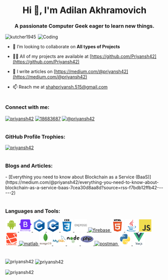 <h1 align="center">Hi 👋, I'm Adilan Akhramovich</h1>

<h3 align="center">A passionate Computer Geek eager to learn new things.</h3>

<img align="right" alt="Coding" width="400" src="http://octodex.github.com/images/daftpunktocat-guy.gif">

<p align="left"> <img src="https://komarev.com/ghpvc/?username=priyansh42&label=Profile%20views&color=0e75b6&style=flat" alt="kutcher1945" /> </p>

- 👯 I’m looking to collaborate on **All types of Projects**

- 👨‍💻 All of my projects are available at [https://github.com/Priyansh42](https://github.com/Priyansh42)

- 📝 I write articles on [https://medium.com/@priyansh42](https://medium.com/@priyansh42)

- 📫 Reach me at shahpriyansh.515@gmail.com

#
<h3 align="left">Connect with me:</h3>
<p align="left">
<a href="https://linkedin.com/in/priyansh42" target="blank"><img align="center" src="https://upload.wikimedia.org/wikipedia/commons/thumb/8/81/LinkedIn_icon.svg/2048px-LinkedIn_icon.svg.png" alt="priyansh42" height="33" width="35" /></a>
<a href="https://stackoverflow.com/users/18683687/priyansh42" target="blank"><img align="center" src="https://upload.wikimedia.org/wikipedia/commons/thumb/e/ef/Stack_Overflow_icon.svg/800px-Stack_Overflow_icon.svg.png" alt="18683687" height="35" width="40" /></a>
<a href="https://medium.com/@priyansh42" target="blank"><img align="center" src="https://cdn.icon-icons.com/icons2/3041/PNG/512/medium_logo_icon_189223.png" alt="@priyansh42" height="45" width="50" /></a>
</p>

#
<h3 align="left">GitHub Profile Trophies:</h3>
<p align="left"> <a href="https://github.com/ryo-ma/github-profile-trophy"><img src="https://github-profile-trophy.vercel.app/?username=priyansh42&theme=darkhub&row=2&column=4" alt="priyansh42" /></a> </p>

#
<h3 align="left">Blogs and Articles:</h3>
<!-- BLOG-POST-LIST:START -->
- [Everything you need to know about Blockchain as a Service &lpar;BaaS&rpar;](https://medium.com/@priyansh42/everything-you-need-to-know-about-blockchain-as-a-service-baas-7cea30d8aa8d?source=rss-f7bdb12ffb42------2)
<!-- BLOG-POST-LIST:END -->

#
<h3 align="left">Languages and Tools:</h3>
<p align="left"> <a href="https://developer.android.com" target="_blank" rel="noreferrer"> <img src="https://raw.githubusercontent.com/devicons/devicon/master/icons/android/android-original-wordmark.svg" alt="android" width="40" height="40"/> </a> <a href="https://getbootstrap.com" target="_blank" rel="noreferrer"> <img src="https://raw.githubusercontent.com/devicons/devicon/master/icons/bootstrap/bootstrap-plain-wordmark.svg" alt="bootstrap" width="40" height="40"/> </a> <a href="https://www.cprogramming.com/" target="_blank" rel="noreferrer"> <img src="https://raw.githubusercontent.com/devicons/devicon/master/icons/c/c-original.svg" alt="c" width="40" height="40"/> </a> <a href="https://www.w3schools.com/cpp/" target="_blank" rel="noreferrer"> <img src="https://raw.githubusercontent.com/devicons/devicon/master/icons/cplusplus/cplusplus-original.svg" alt="cplusplus" width="40" height="40"/> </a> <a href="https://www.w3schools.com/css/" target="_blank" rel="noreferrer"> <img src="https://raw.githubusercontent.com/devicons/devicon/master/icons/css3/css3-original-wordmark.svg" alt="css3" width="40" height="40"/> </a> <a href="https://expressjs.com" target="_blank" rel="noreferrer"> <img src="https://raw.githubusercontent.com/devicons/devicon/master/icons/express/express-original-wordmark.svg" alt="express" width="40" height="40"/> </a> <a href="https://firebase.google.com/" target="_blank" rel="noreferrer"> <img src="https://www.vectorlogo.zone/logos/firebase/firebase-icon.svg" alt="firebase" width="40" height="40"/> </a> <a href="https://www.w3.org/html/" target="_blank" rel="noreferrer"> <img src="https://raw.githubusercontent.com/devicons/devicon/master/icons/html5/html5-original-wordmark.svg" alt="html5" width="40" height="40"/> </a> <a href="https://www.java.com" target="_blank" rel="noreferrer"> <img src="https://raw.githubusercontent.com/devicons/devicon/master/icons/java/java-original.svg" alt="java" width="40" height="40"/> </a> <a href="https://developer.mozilla.org/en-US/docs/Web/JavaScript" target="_blank" rel="noreferrer"> <img src="https://raw.githubusercontent.com/devicons/devicon/master/icons/javascript/javascript-original.svg" alt="javascript" width="40" height="40"/> </a> <a href="https://laravel.com/" target="_blank" rel="noreferrer"> <img src="https://raw.githubusercontent.com/devicons/devicon/master/icons/laravel/laravel-plain-wordmark.svg" alt="laravel" width="40" height="40"/> </a> <a href="https://www.mathworks.com/" target="_blank" rel="noreferrer"> <img src="https://upload.wikimedia.org/wikipedia/commons/2/21/Matlab_Logo.png" alt="matlab" width="40" height="40"/> </a> <a href="https://www.mongodb.com/" target="_blank" rel="noreferrer"> <img src="https://raw.githubusercontent.com/devicons/devicon/master/icons/mongodb/mongodb-original-wordmark.svg" alt="mongodb" width="40" height="40"/> </a> <a href="https://www.mysql.com/" target="_blank" rel="noreferrer"> <img src="https://raw.githubusercontent.com/devicons/devicon/master/icons/mysql/mysql-original-wordmark.svg" alt="mysql" width="40" height="40"/> </a> <a href="https://nodejs.org" target="_blank" rel="noreferrer"> <img src="https://raw.githubusercontent.com/devicons/devicon/master/icons/nodejs/nodejs-original-wordmark.svg" alt="nodejs" width="40" height="40"/> </a> <a href="https://www.php.net" target="_blank" rel="noreferrer"> <img src="https://raw.githubusercontent.com/devicons/devicon/master/icons/php/php-original.svg" alt="php" width="40" height="40"/> </a> <a href="https://postman.com" target="_blank" rel="noreferrer"> <img src="https://www.vectorlogo.zone/logos/getpostman/getpostman-icon.svg" alt="postman" width="40" height="40"/> </a> <a href="https://www.python.org" target="_blank" rel="noreferrer"> <img src="https://raw.githubusercontent.com/devicons/devicon/master/icons/python/python-original.svg" alt="python" width="40" height="40"/> </a> <a href="https://vuejs.org/" target="_blank" rel="noreferrer"> <img src="https://raw.githubusercontent.com/devicons/devicon/master/icons/vuejs/vuejs-original-wordmark.svg" alt="vuejs" width="40" height="40"/> </a> </p>

#
<p><img align="left" src="https://github-readme-stats.vercel.app/api/top-langs?username=priyansh42&theme=nightowl&show_icons=true&locale=en&layout=compact" alt="priyansh42" /></p>
<p>&nbsp;<img align="center" src="https://github-readme-stats.vercel.app/api?username=priyansh42&theme=nightowl&show_icons=true&locale=en" alt="priyansh42" /></p>
<p><img align="center" src="https://github-readme-streak-stats.herokuapp.com/?user=priyansh42&theme=nightowl&" alt="priyansh42" /></p>
